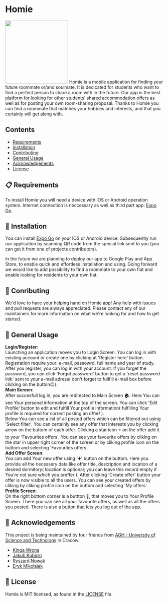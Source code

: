 
# Homie

<img src="https://github.com/HomieApplication/Homie/blob/main/client/assets/icon.png" width="200"/>
Homie is a mobile application for finding your future roommate or/and soulmate. It is dedicated for students who want to find a perfect person to share a room with in the future. Our app is the best platform for looking for other students' shared accommodation offers as well as for posting your own room-sharing proposal. Thanks to Homie you can find a roommate that matches your hobbies and interests, and that you certainly will get along with.

## Contents
 - [Requirements](#req) 
 - [Installation](#inst)
 - [Contributing](#cont)
 - [General Usage](#gen)
 - [Acknowledgements](#ack)
 - [License](#lic)

<a name="req"></a>
## 📋 Requirements
To install Homie you will need a device with iOS or Android operation system. Internet connection is neccessary as well as third part app: [Expo Go](https://expo.dev/client).

<a name="inst"></a>
## 🎉 Installation
You can install [Expo Go](https://expo.dev/client) on your IOS or Android device. Subsequently run our application by scanning QR code from the special link sent to you (you can get it from one of projects contributors).

In the future we are planning to deploy our app to Google Play and App Store, to enable quick and effortless installation and using. Going forward we would like to add possibility to find a roommate to your own flat and enable looking for residents to your own flat.

<a name="cont"></a>
## 👏 Conributing
We'd love to have your helping hand on Homie app! Any help with issues and pull requests are always appreciated.
Please contact any of our maintainers for more information on what we're looking for and how to get started.

<a name="gen"></a>
## 📖 General Usage
**Login/Register**:\
Launching an application moves you to Login Screen. 
You can log in with existing account or create one by clicking at 'Register here' button. 
Registration require your: e-mail, passowrd, full name and year of study. 
After you register, you can log in with your account. 
If you forget the password, you can click 'Forgot password' button to get a 'reset password lnik' sent to your e-mail adress( don't forget to fullfill e-mail box before clicking on the button😉).\
**Main Screen**:\
After succesfull log in, you are redirected to Main Screen 🏠. 
Here You can see Your personal information at the top of the screen. 
You can click 'Edit Profile' button to edit and fulfill Your profile information( fulfilling Your profile is required for correct posting an offer! ).\
Below You can see a list of all posted offers which can be filtered out using 'Select filter'. 
You can certainly see any offer that interests you by clicking arrow on the buttom of each offer. 
Clicking a star icon ⭐️ on the offer add it to your 'Favourites offers'. 
You can see your favourite offers by cliking on the star in upper right corner of the screen or by cliking profile icon on the buttom and selecting 'Favourites offers'.\
**Add Offer Screen**:\
You can add Your new offer using '➕' button on the buttom. 
Here you provide all the necessery data like offer title, description and location of a desired dormitory( location is optional; you can leave this record empty if You're not sure which you preffer ). 
After clicking 'Create offer' button your offer is now visible to all the users. 
You can see your created offers by cliking by cliking profile icon on the buttom and selecting 'My offers'.\
**Profile Screen**:\
On the right bottom corner is a buttton 👤, that moves you to Your Profile Screen. 
There you can see all your favourite offers, as well as all the offers you posted. 
There is also a button that lets you log out of the app.

<a name="ack"></a>
## 👥 Acknowledgements
This project is being maintained by four friends from [AGH - University of Science and Technology](https://www.agh.edu.pl/en) in Cracow:

 - [Kinga Wrona](https://github.com/kingawr123)
 - [Jakub Kubicki](https://github.com/kubijaku)
 - [Ryszard Nowak](https://github.com/Rys-Nowak)
 - [Eryk Mikołajek](https://github.com/ErykMikolajek)

<a name="lic"></a>
## 📄 License
Homie is MIT licensed, as found in the  [LICENSE](https://github.com/HomieApplication/Homie/blob/main/LICENSE)  file.

